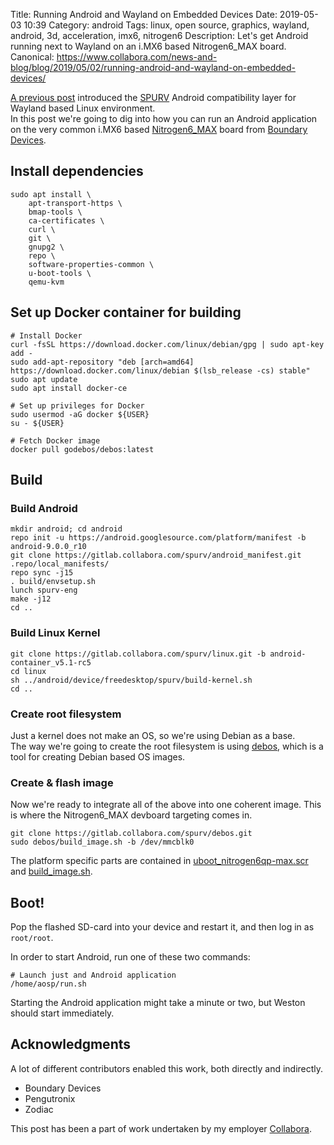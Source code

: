 Title:  Running Android and Wayland on Embedded Devices
Date: 2019-05-03 10:39
Category: android
Tags: linux, open source, graphics, wayland, android, 3d, acceleration, imx6, nitrogen6
Description: Let's get Android running next to Wayland on an i.MX6 based Nitrogen6_MAX board.
Canonical: https://www.collabora.com/news-and-blog/blog/2019/05/02/running-android-and-wayland-on-embedded-devices/


[A previous post](/running-android-next-to-wayland.html) introduced the [SPURV](https://gitlab.collabora.com/spurv/device_freedesktop/blob/master/spurv/)
Android compatibility layer for Wayland based Linux environment.  
In this post we're going to dig into how you can run an Android application
on the very common i.MX6 based [Nitrogen6_MAX](https://boundarydevices.com/product/nitrogen6max/)
board from [Boundary Devices](https://boundarydevices.com/).

## Install dependencies
    sudo apt install \
        apt-transport-https \
        bmap-tools \
        ca-certificates \
        curl \
        git \
        gnupg2 \
        repo \
        software-properties-common \
        u-boot-tools \
        qemu-kvm


## Set up Docker container for building
    
    # Install Docker
    curl -fsSL https://download.docker.com/linux/debian/gpg | sudo apt-key add -
    sudo add-apt-repository "deb [arch=amd64] https://download.docker.com/linux/debian $(lsb_release -cs) stable"
    sudo apt update
    sudo apt install docker-ce
    
    # Set up privileges for Docker
    sudo usermod -aG docker ${USER}
    su - ${USER}
    
    # Fetch Docker image
    docker pull godebos/debos:latest

## Build
### Build Android

    mkdir android; cd android
    repo init -u https://android.googlesource.com/platform/manifest -b android-9.0.0_r10
    git clone https://gitlab.collabora.com/spurv/android_manifest.git .repo/local_manifests/
    repo sync -j15
    . build/envsetup.sh
    lunch spurv-eng
    make -j12
    cd ..

### Build Linux Kernel

    git clone https://gitlab.collabora.com/spurv/linux.git -b android-container_v5.1-rc5
    cd linux
    sh ../android/device/freedesktop/spurv/build-kernel.sh
    cd ..

### Create root filesystem

Just a kernel does not make an OS, so we're using Debian as a base.  
The way we're going to create the root filesystem is using [debos](https://github.com/go-debos/debos),
which is a tool for creating Debian based OS images.


### Create & flash image

Now we're ready to integrate all of the above into one coherent image.
This is where the Nitrogen6_MAX devboard targeting comes in.  

    git clone https://gitlab.collabora.com/spurv/debos.git
    sudo debos/build_image.sh -b /dev/mmcblk0

The platform specific parts are contained in [uboot_nitrogen6qp-max.scr](https://gitlab.collabora.com/spurv/debos/blob/master/uboot_nitrogen6qp-max.scr)
and [build_image.sh](https://gitlab.collabora.com/spurv/debos/blob/master/build_image.sh).

## Boot!

Pop the flashed SD-card into your device and restart it, and then log in as
`root/root`.

In order to start Android, run one of these two commands:

    # Launch just and Android application
    /home/aosp/run.sh

Starting the Android application might take a minute or two, but Weston should
start immediately.

## Acknowledgments

A lot of different contributors enabled this work, both directly and indirectly.

   * Boundary Devices
   * Pengutronix
   * Zodiac


This post has been a part of work undertaken by my employer [Collabora](http://www.collabora.com).